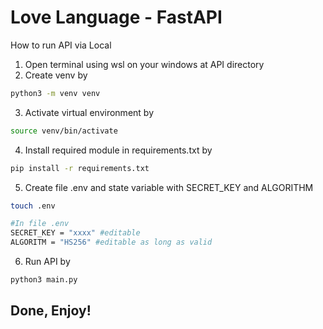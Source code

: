 # Love Language - FastAPI

How to run API via Local
1. Open terminal using wsl on your windows at API directory
2. Create venv by
```sh
python3 -m venv venv
```
3. Activate virtual environment by 
```sh
source venv/bin/activate
```
4. Install required module in requirements.txt by
```sh
pip install -r requirements.txt
```
5. Create file .env and state variable with SECRET_KEY and ALGORITHM
```sh
touch .env

#In file .env
SECRET_KEY = "xxxx" #editable
ALGORITM = "HS256" #editable as long as valid
```
6. Run API by
```sh
python3 main.py
```
## Done, Enjoy!

